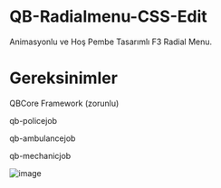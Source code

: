 # QB-Radialmenu-CSS-Edit
Animasyonlu ve Hoş Pembe Tasarımlı F3 Radial Menu. 

# Gereksinimler
QBCore Framework (zorunlu)

qb-policejob

qb-ambulancejob

qb-mechanicjob

![image](https://r2.fivemanage.com/Gwsw9VXWmyqepK9ZBfTR8/qb-radialmenu.PNG)

